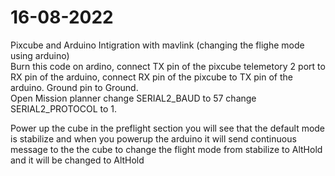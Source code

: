 # 16-08-2022
Pixcube and Arduino Intigration with mavlink (changing the flighe mode using arduino)                                                                                     
Burn this code on ardino, connect TX pin of the pixcube telemetory 2 port to RX pin of the arduino, connect RX pin of the pixcube to TX pin of the arduino. Ground pin to 
Ground.     
Open Mission planner change SERIAL2_BAUD	to 57 change SERIAL2_PROTOCOL to 1.

Power up the cube in the preflight section you will see that the default mode is stabilize and when you powerup the arduino it will send continuous message to the the cube to change the flight mode from stabilize to AltHold and it will be changed to AltHold
